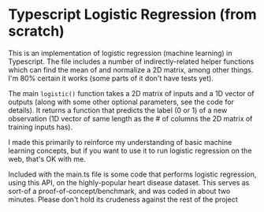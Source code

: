 # Typescript Logistic Regression (from scratch)

This is an implementation of logistic regression (machine learning) in Typescript. The file includes a number of indirectly-related helper functions which can find the mean of and normalize a 2D matrix, among other things. I'm 80% certain it works (some parts of it don't have tests yet). 

The main ```logistic()``` function takes a 2D matrix of inputs and a 1D vector of outputs (along with some other optional parameters, see the code for details). It returns a function that predicts the label (0 or 1) of a new observation (1D vector of same length as the # of columns the 2D matrix of training inputs has).

I made this primarily to reinforce my understanding of basic machine learning concepts, but if you want to use it to run logistic regression on the web, that's OK with me.

Included with the main.ts file is some code that performs logistic regression, using this API, on the highly-popular heart disease dataset. This serves as sort-of a proof-of-concept/benchmark, and was coded in about two minutes. Please don't hold its crudeness against the rest of the project